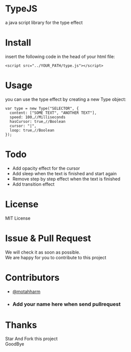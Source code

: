 # TypeJS
a java script library for the type effect<br>

# Install
insert the following code in the head of your html file:
```
<script src="../YOUR_PATH/type.js"></script>
```

# Usage
you can use the type effect by creating a new Type object:
```
var type = new Type("SELECTOR", {
  content: ["SOME TEXT", "ANOTHER TEXT"],
  speed: 100,//Milliseconds
  hasCursor: true,//Boolean
  cursor: "|",
  loop: true,//Boolean
});
```

# Todo
- Add opacity effect for the cursor
- Add sleep when the text is finished and start again
- Remove step by step effect when the text is finished
- Add transition effect

# License
MIT License

# Issue & Pull Request
We will check it as soon as possible.<br>
We are happy for you to contribute to this project

# Contributors
- [@motahharm](https://github.com/motahharm)
- ### Add your name here when send pullrequest

# Thanks
Star And Fork this project<br>
GoodBye

